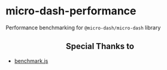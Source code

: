 # micro-dash-performance

Performance benchmarking for `@micro-dash/micro-dash` library

<h2 align="center">Special Thanks to</h2>

- [benchmark.js](https://github.com/bestiejs/benchmark.js)
